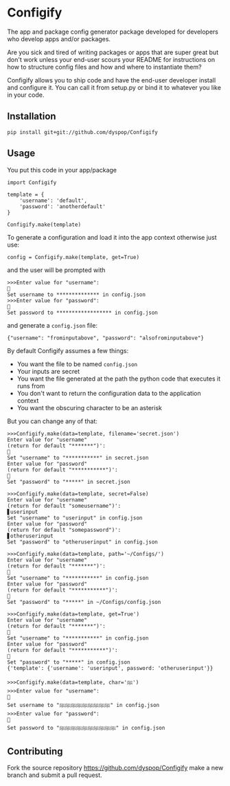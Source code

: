 # Configify

The app and package config generator package developed for developers who develop apps and/or packages.

Are you sick and tired of writing packages or apps that are super great but don't work unless your end-user scours your README for instructions on how to structure config files and how and where to instantiate them? 

Configify allows you to ship code and have the end-user developer install and configure it. You can call it from setup.py or bind it to whatever you like in your code.

## Installation

    pip install git+git://github.com/dyspop/Configify

## Usage

You put this code in your app/package

    import Configify

    template = {
        'username': 'default',
        'password': 'anotherdefault'
    }

    Configify.make(template)

To generate a configuration and load it into the app context otherwise just use:

    config = Configify.make(template, get=True)

and the user will be prompted with

    >>>Enter value for "username": 
    🔑
    Set username to ************** in config.json
    >>>Enter value for "password":
    🔑
    Set password to ****************** in config.json

and generate a `config.json` file:

    {"username": "frominputabove", "password": "alsofrominputabove"}

By default Configify assumes a few things:

* You want the file to be named `config.json`
* Your inputs are secret
* You want the file generated at the path the python code that executes it runs from
* You don't want to return the configuration data to the application context
* You want the obscuring character to be an asterisk

But you can change any of that:


```
>>>Configify.make(data=template, filename='secret.json')
Enter value for "username"
(return for default "*******")': 
🔑
Set "username" to "***********" in secret.json
Enter value for "password"
(return for default "***********")': 
🔑
Set "password" to "*****" in secret.json
```
```
>>>Configify.make(data=template, secret=False)
Enter value for "username"
(return for default "someusername")': 
▋userinput
Set "username" to "userinput" in config.json
Enter value for "password"
(return for default "somepassword")': 
▋otheruserinput
Set "password" to "otheruserinput" in config.json
```
```
>>>Configify.make(data=template, path='~/Configs/')
Enter value for "username"
(return for default "*******")': 
🔑
Set "username" to "***********" in config.json
Enter value for "password"
(return for default "***********")': 
🔑
Set "password" to "*****" in ~/Configs/config.json
```
```
>>>Configify.make(data=template, get=True')
Enter value for "username"
(return for default "*******")': 
🔑
Set "username" to "***********" in config.json
Enter value for "password"
(return for default "***********")': 
🔑
Set "password" to "*****" in config.json
{'template': {'username': 'userinput', password: 'otheruserinput'}}
```
```
>>>Configify.make(data=template, char='ﷺ')
>>>Enter value for "username": 
🔑
Set username to "ﷺﷺﷺﷺﷺﷺﷺﷺﷺ" in config.json
>>>Enter value for "password":
🔑
Set password to "ﷺﷺﷺﷺﷺﷺﷺﷺﷺﷺ" in config.json
```

## Contributing

Fork the source repository https://github.com/dyspop/Configify make a new branch and submit a pull request.
